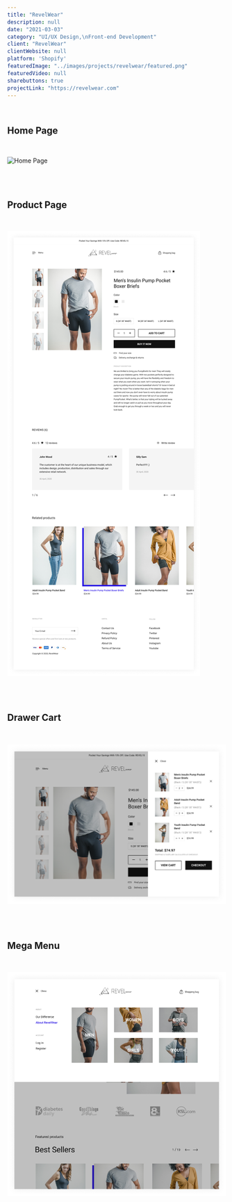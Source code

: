 ```yaml
---
title: "RevelWear"
description: null
date: "2021-03-03"
category: "UI/UX Design,\nFront-end Development"
client: "RevelWear"
clientWebsite: null
platform: 'Shopify'
featuredImage: "../images/projects/revelwear/featured.png"
featuredVideo: null
sharebuttons: true
projectLink: "https://revelwear.com"
---
```


<br />

## Home Page
<br />

![Home Page](../images/projects/revelwear/home2.png)
<br />
<br />
<br />
<br />

## Product Page
<br />

![Product Page](../images/projects/revelwear/product.png)
<br />
<br />
<br />
<br />

## Drawer Cart
<br />

![Drawer Page](../images/projects/revelwear/drawer-cart2.png)
<br />
<br />
<br />
<br />

## Mega Menu
<br />

![Mega Menu](../images/projects/revelwear/mega-menu1.png)
<br />
<br />
<br />
<br />